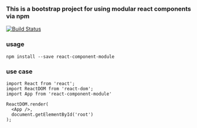 

### This is a bootstrap project for using modular react components via npm

[![Build Status](https://travis-ci.org/staticinstance/react-component-module.svg?branch=master)](https://travis-ci.org/staticinstance/react-component-module)

### usage
```npm install --save react-component-module```

### use case
```
import React from 'react';
import ReactDOM from 'react-dom';
import App from 'react-component-module'

ReactDOM.render(
  <App />,
  document.getElementById('root')
);
```
